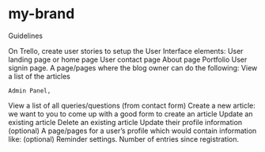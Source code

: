 # my-brand


Guidelines

On Trello, create user stories to setup the User Interface elements: User landing page or home page User contact page About page Portfolio User signin page. A page/pages where the blog owner can do the following: View a list of the articles

	Admin Panel,
View a list of all queries/questions (from contact form) Create a new article: we want to you to come up with a good form to create an article Update an existing article Delete an existing article Update their profile information (optional) A page/pages for a user’s profile which would contain information like: (optional) Reminder settings. Number of entries since registration.
